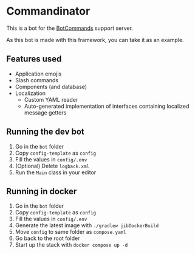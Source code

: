 # Commandinator
This is a bot for the [BotCommands](https://github.com/freya022/BotCommands) support server.

As this bot is made with this framework, you can take it as an example.

## Features used
- Application emojis
- Slash commands
- Components (and database)
- Localization
  - Custom YAML reader
  - Auto-generated implementation of interfaces containing localized message getters

## Running the dev bot
1. Go in the `bot` folder
2. Copy `config-template` as `config`
3. Fill the values in `config/.env`
4. (Optional) Delete `logback.xml`
5. Run the `Main` class in your editor

## Running in docker
1. Go in the `bot` folder
2. Copy `config-template` as `config`
3. Fill the values in `config/.env`
4. Generate the latest image with `./gradlew jibDockerBuild`
5. Move `config` to same folder as `compose.yaml`
6. Go back to the root folder
7. Start up the stack with `docker compose up -d`